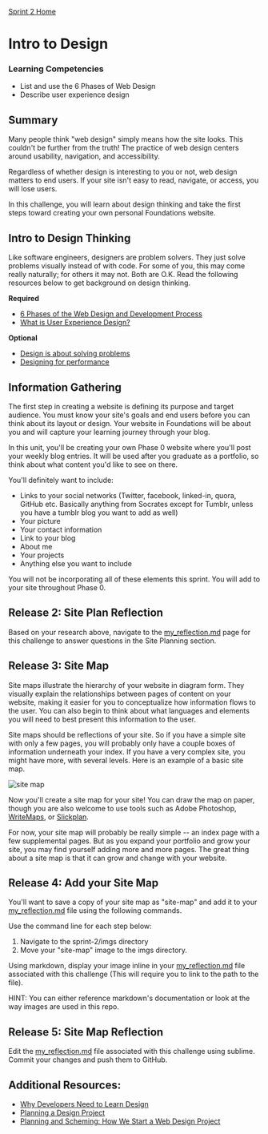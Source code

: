 [Sprint 2 Home](README.md)

# Intro to Design

### Learning Competencies
- List and use the 6 Phases of Web Design
- Describe user experience design

## Summary
Many people think "web design" simply means how the site looks. This couldn't be further from the truth! The practice of web design centers around usability, navigation, and accessibility.

Regardless of whether design is interesting to you or not, web design
matters to end users. If your site isn't easy to read, navigate, or access, you will lose users.

In this challenge, you will learn about design thinking and take the first steps toward creating your own personal Foundations website.


## Intro to Design Thinking
Like software engineers, designers are problem solvers. They just solve problems visually instead of with code. For some of you, this may come really naturally; for others it may not. Both are O.K. Read the following resources below to get background on design thinking.

**Required**
- [6 Phases of the Web Design and Development Process](http://www.idesignstudios.com/blog/web-design/phases-web-design-development-process/#.UxuuUuddUtU)
- [What is User Experience Design?](http://www.smashingmagazine.com/2010/10/05/what-is-user-experience-design-overview-tools-and-resources/)

**Optional**
- [Design is about solving problems](http://www.smashingmagazine.com/2011/08/24/design-solving-problems/)
- [Designing for performance](https://speakerdeck.com/lara/designing-for-performance)

## Information Gathering
The first step in creating a website is defining its purpose and target audience. You must know your site's goals and end users before you can think about its layout or design. Your website in Foundations will be about you and will capture your learning journey through your blog. 

In this unit, you'll be creating your own Phase 0 website where you'll post your weekly blog entries. It will be used after you graduate as a portfolio, so think about what content you'd like to see on there.

You'll definitely want to include:

 - Links to your social networks (Twitter, facebook, linked-in, quora, GitHub etc. Basically anything from Socrates except for Tumblr, unless you have a tumblr blog you want to add as well)
  - Your picture
  - Your contact information
  - Link to your blog
  - About me
  - Your projects
  - Anything else you want to include

You will not be incorporating all of these elements this sprint. You will add to your site throughout Phase 0.

## Release 2: Site Plan Reflection

Based on your research above, navigate to the [my_reflection.md](my_reflection.md) page for this challenge to answer questions in the Site Planning section.

## Release 3: Site Map

Site maps illustrate the hierarchy of your website in diagram form. They visually explain the relationships between pages of content on your website, making it easier for you to conceptualize how information flows to the user. You can also begin to think about what languages and elements you will need to best present this information to the user.

Site maps should be reflections of your site. So if you have a simple site with only a few pages, you will probably only have a couple boxes of information underneath your index. If you have a very complex site, you might have more, with several levels. Here is an example of a basic site map.

![site map](../imgs/sitemap.png)

Now you'll create a site map for your site! You can draw the map on paper, though you are also welcome to use tools such as Adobe Photoshop, [WriteMaps](http://www.writemaps.com), or [Slickplan](http://www.slickplan.com).

For now, your site map will probably be really simple -- an index page with a few supplemental pages. But as you expand your portfolio and grow your site, you may find yourself adding more and more pages. The great thing about a site map is that it can grow and change with your website.

## Release 4: Add your Site Map
You'll want to save a copy of your site map as "site-map" and add it to your [my_reflection.md](my_reflection.md) file using the following commands.

Use the command line for each step below:
  1. Navigate to the sprint-2/imgs directory
  2. Move your "site-map" image to the imgs directory.

Using markdown, display your image inline in your [my_reflection.md](my_reflection.md) file associated with this challenge (This will require you to link to the path to the file).

  HINT: You can either reference markdown's documentation or look at the way images are used in this repo.

## Release 5: Site Map Reflection

Edit the [my_reflection.md](my_reflection.md) file associated with this challenge using sublime. Commit your changes and push them to GitHub.

## Additional Resources:
- [Why Developers Need to Learn Design](http://www.cognition.happycog.com/article/why-developers-need-to-learn-design)
- [Planning a Design Project](http://webdesign.tutsplus.com/articles/planning-a-design-project--webdesign-13277)
- [Planning and Scheming: How We Start a Web Design Project](http://www.bigseadesign.com/web-design/planning-and-scheming-how-we-start-a-web-design-project)
